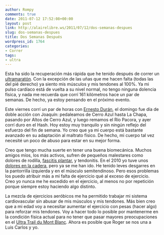 ```yaml
---
author: Rompy
comments: true
date: 2011-07-12 17:52:08+00:00
layout: post
link: http://alairelibre.ws/2011/07/12/dos-semanas-despues
slug: dos-semanas-despues
title: Dos Semanas Después
wordpress_id: 1764
categories:
- Correr
tags:
- ultra
---
```


Esta ha sido la recuperación más rápida que he tenido después de correr un [ultramaratón](http://es.wikipedia.org/wiki/Ultramarat%C3%B3n). Con la excepción de las uñas que me hacen falta (todas las del pié derecho) ya siento mis músculos y mis tendones al 100%. Ya mi pulso cardíaco está de vuelta a su nivel normal, no tengo ninguna dolencia física, y nada me recuerda que corrí 161 kilómetros hace un par de semanas. De hecho, ya estoy pensando en el próximo evento.

Este viernes corrí un par de horas con [Ernesto Durán](http://vivenciasdeernesto.blogspot.com/), el domingo fue día de doble acción con Joaquín: pedaleamos de Cerro Azul hasta La Chapa, pasando por Altos de Cerro Azul, y luego remamos el Río Pacora, y ayer corrí duro en el Hash. Hoy estoy muy tranquilo y sin ningún reflejo del esfuerzo del fin de semana. Yo creo que ya mi cuerpo está bastante avanzado en su adaptación al maltrato físico. De hecho, mi cuerpo tal vez necesité un poco de abuso para estar en su mejor forma.

Creo que tengo mucha suerte en tener una buena biomecánica. Muchos amigos míos, los más activos, sufren de pequeños malestares como dolores de rodilla, [fascitis plantar](http://es.wikipedia.org/wiki/Fascitis_plantar), y tendonitis. En el 2010 yo tuve unos [dolores en la cadera](http://alairelibre.ws/2011/01/26/flexores-de-cadera), pero ya se me han ido. He tenido leves desgarres en la pantorrilla izquierda y en el músculo semitendinoso. Pero esos problemas los puedo atribuir más a mi falta de ejercicio qué al exceso de ejercicio. Creo yo nunca me he excedido en el ejercicio, al menos no por repetición porque siempre estoy haciendo algo distinto.

La mezcla de ejercicios aeróbicos me ha permitido trabajar mi sistema cardiovascular sin abusar de mis músculos y mis tendones. Más bien creo que a mi edad voy a necesitar aumentar el ejercicio con pesas (hacer algo) para reforzar mis tendones. Voy a hacer todo lo posible por mantenerme en la condición física actual para no tener que pasar mayores preocupaciones en el [Ultra Trail du Mont Blanc](http://ultratrailmb.com). Ahora es posible que Roger se nos una a Luis Carlos y yo.
